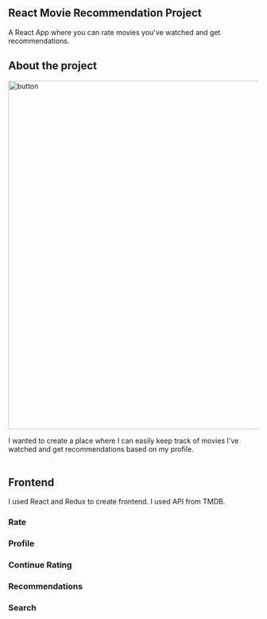 ## React Movie Recommendation Project

A React App where you can rate movies you've watched and get recommendations.

## About the project

<img src="https://raw.githubusercontent.com/brandnewjinah/mymovie/master/frontend/src/assets/home.png" alt="button" width="700"/>

I wanted to create a place where I can easily keep track of movies I've watched and get recommendations based on my profile.<br><br>

## Frontend

I used React and Redux to create frontend. I used API from TMDB.

### Rate

### Profile

### Continue Rating

### Recommendations

### Search
